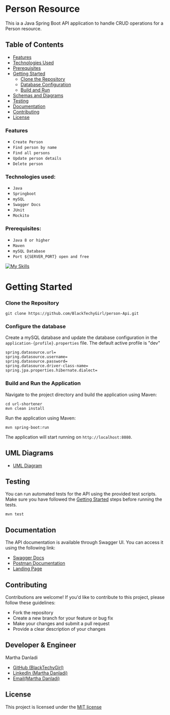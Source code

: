 # Person Resource
This ia a Java Spring Boot API application to handle CRUD operations for a Person resource.

## Table of Contents

- [Features](#features)
- [Technologies Used](#technologies-used)
- [Prerequisites](#prerequisites)
- [Getting Started](#getting-started)
    - [Clone the Repository](#clone-the-repository)
    - [Database Configuration](#configure-the-database)
    - [Build and Run](#build-and-run-the-application)
- [Schemas and Diagrams](#uml-diagrams)
- [Testing](#testing)
- [Documentation](#documentation)
- [Contributing](#contributing)
- [License](#license)


### Features
* `Create Person`
* `Find person by name`
* `Find all persons`
* `Update person details`
* `Delete person`

### Technologies used:
* `Java`
* `Springboot`
* `mySQL`
* `Swagger Docs`
* `JUnit`
* `Mockito`

### Prerequisites:
* `Java 8 or higher`
* `Maven`
* `mySQL Database`
* `Port ${SERVER_PORT} open and free`

[![My Skills](https://skillicons.dev/icons?i=java,spring,mysql,postgresql,postman)](https://skillicons.dev)

# Getting Started
### Clone the Repository
```
git clone https://github.com/BlackTechyGirl/person-Api.git 
```

### Configure the database
Create a mySQL database and update the database configuration in the `application-{profile}.properties` file. The default active profile is "dev"
```properties
spring.datasource.url=
spring.datasource.username=
spring.datasource.password=
spring.datasource.driver-class-name=
spring.jpa.properties.hibernate.dialect=

```

### Build and Run the Application
Navigate to the project directory and build the application using Maven:
```
cd url-shortener
mvn clean install
```
Run the application using Maven:
```
mvn spring-boot:run
```
The application will start running on `http://localhost:8080`.

## UML Diagrams
* [UML Diagram](https://drive.google.com/file/d/1tJ1UUtCb9O2cGmNkxJj8hqnG9mKPjgdi/view?usp=drive_link)

## Testing
You can run automated tests for the API using the provided test scripts. Make sure you have followed the [Getting Started](#getting-started) steps before running the tests.
```
mvn test
```

## Documentation
The API documentation is available through Swagger UI. You can access it using the following link:
* [Swagger Docs](https://zuri-task-production.up.railway.app/swagger-ui.html)
* [Postman Documentation](https://documenter.getpostman.com/view/24879226/2s9YC1XF51)
* [Landing Page](https://zuri-task-production.up.railway.app/api/info)

## Contributing
Contributions are welcome! If you'd like to contribute to this project, please follow these guidelines:

* Fork the repository
* Create a new branch for your feature or bug fix
* Make your changes and submit a pull request
* Provide a clear description of your changes

## Developer & Engineer
Martha Danladi
* [GitHub (BlackTechyGirl)](https://github.com/BlackTechyGirl)
* [LinkedIn (Martha Danladi)](https://www.linkedin.com/in/martha-danladi-018088227/)
* [Email(Martha Danladi)](mailto:marthadanladi653@gmail.com)

## License
This project is licensed under the [MIT license](https://opensource.org/license/mit/)